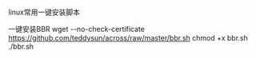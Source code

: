 #

linux常用一键安装脚本

一键安装BBR 
wget --no-check-certificate https://github.com/teddysun/across/raw/master/bbr.sh
chmod +x bbr.sh
./bbr.sh
